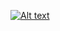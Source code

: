 [![Alt text](https://assets.digitalocean.com/articles/alligator/boo.svg)](https://digitalocean.com)
